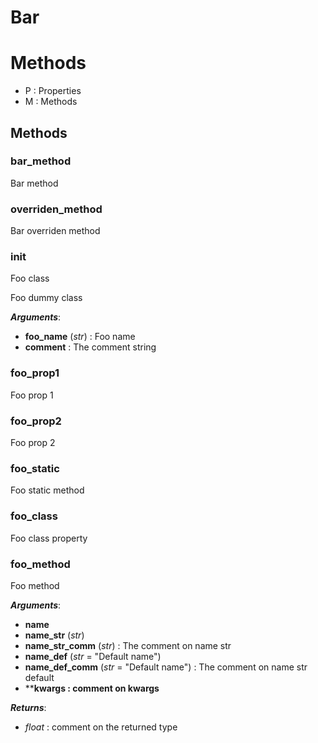 # Bar



# Methods
- P : Properties 
- M : Methods 

## Methods

### bar_method

Bar method




### overriden_method

Bar overriden method




### __init__

Foo class

Foo dummy class



***Arguments***:
- **foo_name** (_str_) : Foo name
- **comment** : The comment string


### foo_prop1

Foo prop 1




### foo_prop2

Foo prop 2




### foo_static

Foo static method




### foo_class

Foo class property




### foo_method

Foo method



***Arguments***:
- **name**
- **name_str** (_str_)
- **name_str_comm** (_str_) : The comment on name str
- **name_def** (_str_ = "Default name")
- **name_def_comm** (_str_ = "Default name") : The comment on name str default
- ****kwargs : comment on kwargs**

***Returns***:
- _float_ : comment on the returned type





